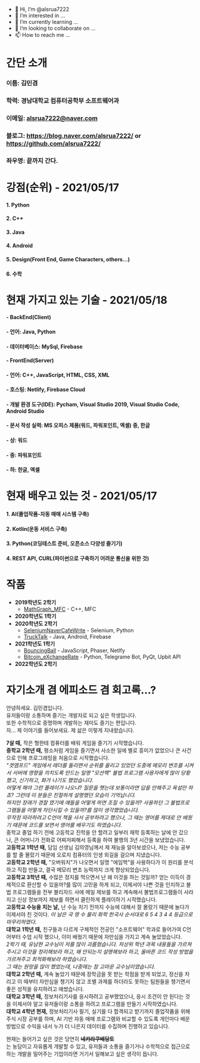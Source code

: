 - 👋 Hi, I’m @alsrua7222
- 👀 I’m interested in ...
- 🌱 I’m currently learning ...
- 💞️ I’m looking to collaborate on ...
- 📫 How to reach me ...

<!---
alsrua7222/alsrua7222 is a ✨ special ✨ repository because its `README.md` (this file) appears on your GitHub profile.
You can click the Preview link to take a look at your changes.
--->
# 간단 소개
### 이름: 김민겸
### 학력: 경남대학교 컴퓨터공학부 소프트웨어과
### 이메일: alsrua7222@naver.com
### 블로그: https://blog.naver.com/alsrua7222/ or https://github.com/alsrua7222/
### 좌우명: 끝까지 간다.

# 강점(순위) - 2021/05/17
#### 1. Python   
#### 2. C++   
#### 3. Java   
#### 4. Android
#### 5. Design(Front End, Game Characters, others...)
#### 6. 수학

# 현재 가지고 있는 기술 - 2021/05/18   
#### - BackEnd(Client)
  #### - 언어: Java, Python
  #### - 데이터베이스: MySql, Firebase
#### - FrontEnd(Server)
  #### - 언어: C++, JavaScript, HTML, CSS, XML
  #### - 호스팅: Netlify, Firebase Cloud
#### - 개발 환경 도구(IDE): Pycham, Visual Studio 2019, Visual Studio Code, Android Studio
#### - 문서 작성 실력: MS 오피스 제품(워드, 파워포인트, 엑셀) 중, 한글
  #### - 상: 워드
  #### - 중: 파워포인트
  #### - 하: 한글, 엑셀

# 현재 배우고 있는 것 - 2021/05/17
#### 1. AI(졸업작품-자동 매매 시스템 구축)   
#### 2. Kotlin(운동 서비스 구축)
#### 3. Python(코딩테스트 준비, 오픈소스 다양성 즐기기)
#### 4. REST API, CURL(파이썬으로 구축하기 어려운 통신을 위한 것)

# 작품
- **2019학년도 2학기**
  - [MathGraph_MFC](https://github.com/alsrua7222/MFC_MathGraph) - C++, MFC   
- **2020학년도 1학기**
- **2020학년도 2학기**
  - [SeleniumNaverCafeWrite](https://github.com/alsrua7222/SeleniumNaverCafeWrite) - Selenium, Python   
  - [TruckTalk](https://github.com/alsrua7222/TruckTalk) - Java, Android, Firebase   
- **2021학년도 1학기**
  - [BouncingBall](https://github.com/alsrua7222/BouncingBall) - JavaScript, Phaser, Netlfy   
  - [Bitcoin_eXchangeRate](https://github.com/alsrua7222/BitcoinAutoProcess) - Python, Telegrame Bot, PyQt, Upbit API   
- **2022학년도 2학기**


# 자기소개 겸 에피소드 겸 회고록...?

안녕하세요. 김민겸입니다.   
유저들이랑 소통하며 즐기는 개발자로 되고 싶은 학생입니다.   
또한 수학적으로 증명하며 개발하는 재미도 즐기는 편입니다.   
자... 제 이야기를 들어보세요. 제 삶은 이렇게 지내왔습니다.

**7살 때,** 작은 형한테 컴퓨터를 배워 게임을 즐기기 시작했습니다.   
**중학교 2학년 때,** 평소처럼 게임을 즐기면서 사소한 일에 별로 흥미가 없었으나 큰 사건으로 인해 프로그래밍을 처음으로 시작했습니다.    
_"겟앰프드" 게임에서 레더를 돌리면서 순위를 올리고 있었던 도중에 메모리 변조를 시켜서 서버에 영향을 끼치도록 만드는 일명 "모션핵" 불법 프로그램 사용자에게 많이 당황했고, 신기하고, 화가 나기도 했었습니다.   
어떻게 해야 그런 플레이가 나오냐? 질문을 햇는데 보통이라면 답을 안해주고 욕설만 하죠? 그런데 이 분들은 친절하게 설명했던 모습이 기억납니다.   
하지만 장래가 경찰 였기에 얘들을 어떻게 하면 조질 수 있을까? 사용하던 그 불법프로그램들을 어떻게 차단시킬 수 있을까?를 많이 생각했었습니다.   
무작정 따라하려고 C언어 책을 사서 공부하려고 했으나, 그 때는 영어를 제대로 안 배웠기 때문에 코드를 보면서 영어를 배우기도 하였습니다._   
중학교 졸업 하기 전에 고등학교 진학을 안 할려고 일부러 재학 등록하는 날에 안 갔으나, 큰 어머니가 전화로 어찌저찌해서 등록을 하여 불행의 3년 시간을 보냈었습니다.   
**고등학교 1학년 때,** 담임 선생님 김의영님께서 제 재능을 알아보셨으나, 저는 수능 공부를 할 줄 몰랐기 때문에 오로지 컴퓨터의 인생 외길을 걸으며 지냈습니다.   
**고등학교 2학년 때,** "오버워치"가 나오면서 일명 "에임핵"을 사용하다가 이 원리를 분석하고 직접 만들고, 결국 메모리 변조 능력까지 크게 향상되었습니다.   
**고등학교 3학년 때,** 수많은 정지를 먹으면서 난 왜 이것을 하는 것일까? 얻는 이득이 경제적으로 환산할 수 있을까?를 많이 고민을 하게 되고, 이제서야 나쁜 것을 인지하고 불법 프로그램들을 전부 블리자드 사에 메일 제보를 하고 계속해서 불법프로그램들이 사라지고 신상 정보까지 제보를 하면서 클린하게 플레이하기 시작했습니다.   
**고등학교 수능을 치는 날,** 난 수능 치기 전까지 수능에 대해서 잘 몰랐기 때문에 놀다가 이제서야 친 것이다. _이 날은 국 영 수 물리 화학 한국사 순서대로 6 5 4 3 4 4 등급으로 마무리하였다._   
**대학교 1학년 때,** 친구들과 다르게 구체적인 전공인 "소프트웨어" 학과로 들어가여 C언어부터 수업 시작 했으나, 이미 배웠기 때문에 자만심을 가지고 계속 놀았었습니다.   
_2학기 때, 유남현 교수님이 저를 많이 괴롭혔습니다. 차상위 학년 과목 내용들을 가르쳐주시고 이것을 정리해보라 하고, 왜 안되는지 설명해보라 하고, 올바른 코드 작성 방법을 가르쳐주고 최적화해보라 하였습니다.   
그 때는 원망을 많이 했었는데, 나중에는 참 고마운 교수님이였습니다._   
**대학교 2학년 때,** 계속 놀았기 때문에 장학금을 못 받는 학점을 받게 되었고, 정신을 차리고 이 때부터 자만심을 챙기지 않고 조별 과제를 하더라도 못하는 팀원들을 챙기면서 좋은 성적을 유지하려고 애썼습니다.   
**대학교 3학년 때,** 정보처리기사를 응시하려고 공부했었으나, 응시 조건이 안 된다는 것을 이제서야 알고 유저들이랑 소통을 하려고 프로그램을 만들기 시작하였습니다.   
**대학교 4학년 현재,** 정보처리기사 필기, 실기를 다 합격되고 받기까지 졸업작품을 위해 주식 시장 공부를 하며, AI 기반 자동 매매 프로그램와 비교할 수 있도록 개인마다 배운 방법으로 수익을 내서 누가 더 나은지 데이터를 수집하며 진행하고 있습니다.   

현재는 들어가고 싶은 것은 당연히 **~~네카라쿠배당토~~**    
는 농담이고 자유롭게 개발할 수 있고, 유저들과 소통을 즐기거나 수학적으로 접근으로 하는 개발을 밀어주는 기업이라면 거기서 일해보고 싶은 생각이 듭니다.   
